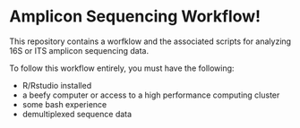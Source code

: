# Amplicon Sequencing Workflow!

This repository contains a worfklow and the associated scripts for analyzing 16S or ITS amplicon sequencing data.

To follow this workflow entirely, you must have the following:
- R/Rstudio installed
- a beefy computer or access to a high performance computing cluster
- some bash experience
- demultiplexed sequence data

